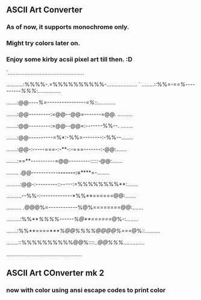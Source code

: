 ## ASCII Art Converter

### As of now, it supports monochrome only. 
### Might try colors later on.
### Enjoy some kirby acsii pixel art till then. :D
`..................................................

...........:%%%%-.=%%%%%%%%%%-....................
`
........::%%=-==*%*----------*%%%*:...............

.......:@@----*%=----------------=%*::............

.......:@@---------:=@@--@@=-------=@@. ..........

.......:@@---------:=@@--@@=:-------%%--. ........

.......:@@----------=%*:-%%=--------:-%%--........

.......:@@-:-----===-:-**-:-===-------:-@@:.......

.......:==**----------=@@---------:::::-@@:.......

........ .@@-----------**-------:=******=-........

.........:@@-:---------::-----:=%%%%%%%%**:.......

..........--%%-:-------------*%%**======@@:.......

.......... .@@@%=------------%@%========@@:.......

.........:%%****%%%%*------%@**======*@%-:........

.......:%%**====****%@@%%%%@@@@%===*@%::..........

........::%%%%%%%%%%@@%::::..*@@%%%*..............

..................................................

## ASCII Art COnverter mk 2

### now with color using ansi escape codes to print color
